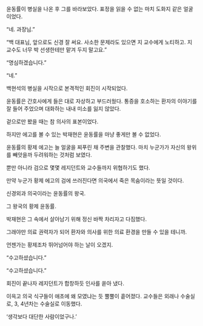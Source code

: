 윤동률이 병실을 나온 후 그를 바라보았다. 표정을 읽을 수 없는 마치 도화지 같은 얼굴이었다.

“네. 과장님.”

“백 대표님, 앞으로도 신경 잘 써요. 사소한 문제라도 있으면 지 교수에게 노티하고. 지 교수도 너무 박 선생한테만 맡겨 두지 말고요.”

“명심하겠습니다.”

“네.”

백현석의 병실을 시작으로 본격적인 회진이 시작되었다.

윤동률은 간호사에게 들은 대로 자상하고 부드러웠다. 통증을 호소하는 환자의 이야기를 잘 들어 주었으며 대화하는 내내 미소를 잃지 않았다.

겉으로만 봤을 때는 참 의사의 표본이었다.

하지만 에고를 볼 수 있는 박재현은 윤동률을 마냥 좋게만 볼 수 없었다.

윤동률의 황제 에고는 늘 얼굴을 찌푸린 채 주변을 관찰했다. 마치 누군가가 자신의 왕위를 빼앗을까 두려워하는 것처럼 보였다.

뿐만 아니라 검으로 몇몇 레지던트와 교수들까지 위협하기도 했다.

만약 누군가 황제 에고의 검에 쓰러진다면 의국에서 죽은 목숨이라는 뜻일 것이다.

신경외과 의국이라는 윤동률의 왕국.

그 왕국의 황제 윤동률.

박재현은 그 속에서 살아남기 위해 정신 바짝 차리자고 다짐했다.

그래야만 의료 권력자가 되어 환자와 의사를 위한 의료 환경을 만들 수 있을 테니까.

언젠가는 황제조차 뛰어넘어야 하는 날이 오겠지.

“수고하셨습니다.”

“수고하셨습니다.”

회진이 끝나자 레지던트가 합창하듯 인사를 쏟아 냈다.

이윽고 의국 식구들이 애초에 왜 모였냐는 듯 뿔뿔이 흩어졌다. 교수들은 외래나 수술실로, 3, 4년차는 수술실로 이동했다.

‘생각보다 대단한 사람이었구나.’